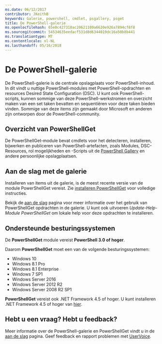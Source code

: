 ```yaml
---
ms.date: 06/12/2017
contributor: JKeithB
keywords: Galerie, powershell, cmdlet, psgallery, psget
title: De PowerShell-galerie
ms.openlocfilehash: 65e0c427310ac20621109a6620e926a7894cf8f8
ms.sourcegitcommit: 54534635eedacf531d8d6344019dc16a50b8b441
ms.translationtype: MT
ms.contentlocale: nl-NL
ms.lasthandoff: 05/16/2018
---
```

# <a name="the-powershell-gallery"></a>De PowerShell-galerie

De PowerShell-galerie is de centrale opslagplaats voor PowerShell-inhoud. In dit vindt u nuttige PowerShell-modules met PowerShell-opdrachten en resources Desired State Configuration (DSC).
U kunt ook PowerShell-scripts, kunnen sommige van deze PowerShell-werkstromen en overzicht maken van een set taken bevatten en sequentiëren voor deze taken bieden vinden. Sommige van deze items zijn gemaakt door Microsoft en anderen zijn ontworpen door de PowerShell-community.

## <a name="powershellget-overview"></a>Overzicht van PowerShellGet

De PowerShellGet-module bevat cmdlets voor het detecteren, installeren, bijwerken en publiceren van PowerShell-artefacten, zoals Modules, DSC-Resources, rol mogelijkheden en -Scripts uit de [PowerShell Gallery](https://www.PowerShellGallery.com) en andere persoonlijke opslagplaatsen.

## <a name="getting-started-with-the-gallery"></a>Aan de slag met de galerie

Installeren van items uit de galerie, is de meest recente versie van de module PowerShellGet vereist.
Zie [installeren PowerShellGet](installing-psget.md) voor volledige instructies.

Bekijk de [aan de slag](getting-started.md) pagina voor meer informatie over het gebruik van PowerShellGet opdrachten in de galerie. U kunt ook uitvoeren *Update-Help-Module PowerShellGet* om lokale help voor deze opdrachten te installeren.

## <a name="supported-operating-systems"></a>Ondersteunde besturingssystemen

De **PowerShellGet** module vereist **PowerShell 3.0 of hoger**.

Daarom **PowerShellGet** moet een van de volgende besturingssystemen:

- Windows 10
- Windows 8.1 Pro
- Windows 8.1 Enterprise
- Windows 7 SP1
- Windows Server 2016
- Windows Server 2012 R2
- Windows Server 2008 R2 SP1

**PowerShellGet** vereist ook .NET Framework 4.5 of hoger. U kunt installeren .NET Framework 4.5 of hoger van [hier](https://msdn.microsoft.com/library/5a4x27ek.aspx).

## <a name="got-a-question-have-feedback"></a>Hebt u een vraag? Hebt u feedback?

Meer informatie over de PowerShell-galerie en PowerShellGet vindt u in de [aan de slag](getting-started.md) pagina. Geef feedback en rapport problemen met [UserVoice](http://windowsserver.uservoice.com/forums/301869-powershell).